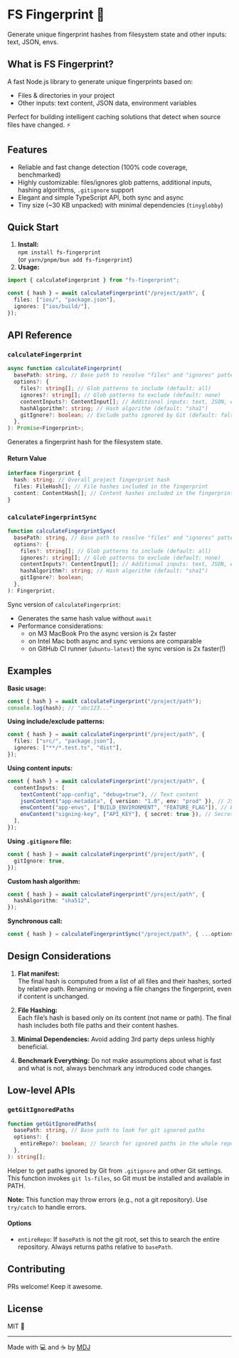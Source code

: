 # FS Fingerprint 🫆

Generate unique fingerprint hashes from filesystem state and other inputs: text, JSON, envs.

## What is FS Fingerprint?

A fast Node.js library to generate unique fingerprints based on:

- Files & directories in your project
- Other inputs: text content, JSON data, environment variables

Perfect for building intelligent caching solutions that detect when source files have changed. ⚡

## Features

- Reliable and fast change detection (100% code coverage, benchmarked)
- Highly customizable: files/ignores glob patterns, additional inputs, hashing algorithms, `.gitignore` support
- Elegant and simple TypeScript API, both sync and async
- Tiny size (~30 KB unpacked) with minimal dependencies (`tinyglobby`)

## Quick Start

1. **Install:**  
   `npm install fs-fingerprint`  
   (or `yarn/pnpm/bun add fs-fingerprint`)
2. **Usage:**

```ts
import { calculateFingerprint } from "fs-fingerprint";

const { hash } = await calculateFingerprint("/project/path", {
  files: ["ios/", "package.json"],
  ignores: ["ios/build/"],
});
```

## API Reference

### `calculateFingerprint`

```ts
async function calculateFingerprint(
  basePath: string, // Base path to resolve "files" and "ignores" patterns
  options?: {
    files?: string[]; // Glob patterns to include (default: all)
    ignores?: string[]; // Glob patterns to exclude (default: none)
    contentInputs?: ContentInput[]; // Additional inputs: text, JSON, envs, etc.
    hashAlgorithm?: string; // Hash algorithm (default: "sha1")
    gitIgnore?: boolean; // Exclude paths ignored by Git (default: false)
  },
): Promise<Fingerprint>;
```

Generates a fingerprint hash for the filesystem state.

#### Return Value

```typescript
interface Fingerprint {
  hash: string; // Overall project fingerprint hash
  files: FileHash[]; // File hashes included in the fingerprint
  content: ContentHash[]; // Content hashes included in the fingerprint
}
```

### `calculateFingerprintSync`

```ts
function calculateFingerprintSync(
  basePath: string, // Base path to resolve "files" and "ignores" patterns
  options?: {
    files?: string[]; // Glob patterns to include (default: all)
    ignores?: string[]; // Glob patterns to exclude (default: none)
    contentInputs?: ContentInput[]; // Additional inputs: text, JSON, envs, etc.
    hashAlgorithm?: string; // Hash algorithm (default: "sha1")
    gitIgnore?: boolean;
  },
): Fingerprint;
```

Sync version of `calculateFingerprint`:

- Generates the same hash value without `await`
- Performance considerations:
  - on M3 MacBook Pro the async version is 2x faster
  - on Intel Mac both async and sync versions are comparable
  - on GitHub CI runner (`ubuntu-latest`) the sync version is 2x faster(!)

## Examples

**Basic usage:**

```typescript
const { hash } = await calculateFingerprint("/project/path");
console.log(hash); // "abc123..."
```

**Using include/exclude patterns:**

```typescript
const { hash } = await calculateFingerprint("/project/path", {
  files: ["src/", "package.json"],
  ignores: ["**/*.test.ts", "dist"],
});
```

**Using content inputs:**

```typescript
const { hash } = await calculateFingerprint("/project/path", {
  contentInputs: [
    textContent("app-config", "debug=true"), // Text content
    jsonContent("app-metadata", { version: "1.0", env: "prod" }), // JSON data
    envContent("app-envs", ["BUILD_ENVIRONMENT", "FEATURE_FLAG"]), // Env variables
    envContent("signing-key", ["API_KEY"], { secret: true }), // Secret env input (value not included in details)
  ],
});
```

**Using `.gitignore` file:**

```typescript
const { hash } = await calculateFingerprint("/project/path", {
  gitIgnore: true,
});
```

**Custom hash algorithm:**

```typescript
const { hash } = await calculateFingerprint("/project/path", {
  hashAlgorithm: "sha512",
});
```

**Synchronous call:**

```typescript
const { hash } = calculateFingerprintSync("/project/path", { ...options });
```

## Design Considerations

1. **Flat manifest:**  
   The final hash is computed from a list of all files and their hashes, sorted by relative path. Renaming or moving a file changes the fingerprint, even if content is unchanged.

2. **File Hashing:**  
   Each file’s hash is based only on its content (not name or path). The final hash includes both file paths and their content hashes.

3. **Minimal Dependencies:**
   Avoid adding 3rd party deps unless highly beneficial.

4. **Benchmark Everything:**
   Do not make assumptions about what is fast and what is not, always benchmark any introduced code changes.

## Low-level APIs

### `getGitIgnoredPaths`

```ts
function getGitIgnoredPaths(
  basePath: string, // Base path to look for git ignored paths
  options?: {
    entireRepo?: boolean; // Search for ignored paths in the whole repo (default: false)
  },
): string[];
```

Helper to get paths ignored by Git from `.gitignore` and other Git settings.  
This function invokes `git ls-files`, so Git must be installed and available in PATH.

**Note:** This function may throw errors (e.g., not a git repository). Use `try/catch` to handle errors.

#### Options

- `entireRepo`: If `basePath` is not the git root, set this to search the entire repository. Always returns paths relative to `basePath`.

## Contributing

PRs welcome! Keep it awesome.

## License

MIT 💝

---

Made with 💻 and ☕️ by [MDJ](https://x.com/mdj_dev/)

